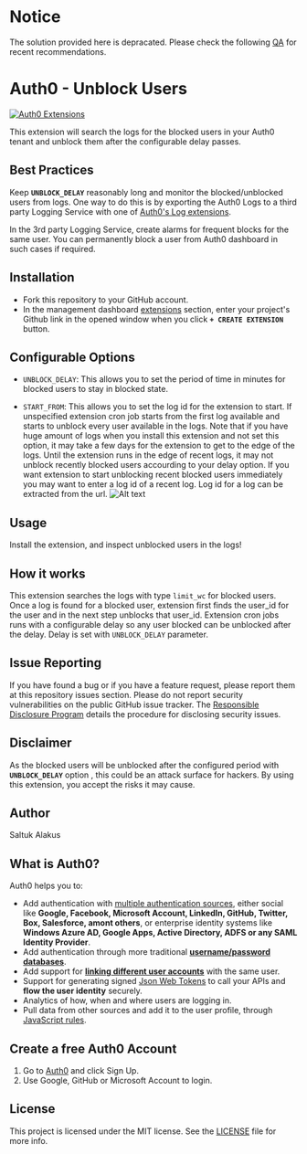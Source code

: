 # Notice

The solution provided here is depracated. Please check the following [QA](https://community.auth0.com/t/is-it-possible-to-unblock-users-blocked-by-brute-force-protection-automatically-after-some-timeout-period-is-reached/7212) for recent recommendations.

# Auth0 - Unblock Users

[![Auth0 Extensions](http://cdn.auth0.com/extensions/assets/badge.svg)](https://sandbox.it.auth0.com/api/run/auth0-extensions/extensions-badge?webtask_no_cache=1)

This extension will search the logs for the blocked users in your Auth0 tenant and unblock them after the configurable delay passes. 

## Best Practices

Keep <b>`UNBLOCK_DELAY`</b> reasonably long and monitor the blocked/unblocked users from logs. One way to do this is by exporting the Auth0 Logs to a third party Logging Service with one of [Auth0's Log extensions](https://auth0.com/docs/extensions#export-auth0-logs-to-an-external-service). 

In the 3rd party Logging Service, create alarms for frequent blocks for the same user. You can permanently block a user from Auth0 dashboard in such cases if required.

## Installation

* Fork this repository to your GitHub account.
* In the management dashboard [extensions](https://manage.auth0.com/#/extensions) section, enter your project's Github link in the opened window when you click <b>`+ CREATE EXTENSION`</b> button. 


## Configurable Options

 - `UNBLOCK_DELAY`: This allows you to set the period of time in minutes for blocked users to stay in blocked state. 

 - `START_FROM`: This allows you to set the log id for the extension to start. If unspecified extension cron job starts from the first log available and starts to unblock every user available in the logs. Note that if you have huge amount of logs when you install this extension and not set this option, it may take a few days for the extension to get to the edge of the logs. Until the extension runs in the edge of recent logs, it may not unblock recently blocked users accourding to your delay option. If you want extension to start unblocking recent blocked users immediately you may want to enter a log id of a recent log. Log id for a log can be extracted from the url. ![Alt text](images/log_url.png?raw=true "Log Id Image")

## Usage

Install the extension, and inspect unblocked users in the logs!


## How it works

This extension searches the logs with type `limit_wc` for blocked users. Once a log is found for a blocked user, extension first finds the user_id for the user and in the next step unblocks that user_id. Extension cron jobs runs with a configurable delay so any user blocked can be unblocked after the delay. Delay is set with `UNBLOCK_DELAY` parameter.

## Issue Reporting

If you have found a bug or if you have a feature request, please report them at this repository issues section. Please do not report security vulnerabilities on the public GitHub issue tracker. The [Responsible Disclosure Program](https://auth0.com/whitehat) details the procedure for disclosing security issues.

## Disclaimer

As the blocked users will be unblocked after the configured period with <b>`UNBLOCK_DELAY`</b> option , this could be an attack surface for hackers. By using this extension, you accept the risks it may cause. 

## Author

Saltuk Alakus

## What is Auth0?

Auth0 helps you to:

* Add authentication with [multiple authentication sources](https://docs.auth0.com/identityproviders), either social like **Google, Facebook, Microsoft Account, LinkedIn, GitHub, Twitter, Box, Salesforce, amont others**, or enterprise identity systems like **Windows Azure AD, Google Apps, Active Directory, ADFS or any SAML Identity Provider**.
* Add authentication through more traditional **[username/password databases](https://docs.auth0.com/mysql-connection-tutorial)**.
* Add support for **[linking different user accounts](https://docs.auth0.com/link-accounts)** with the same user.
* Support for generating signed [Json Web Tokens](https://docs.auth0.com/jwt) to call your APIs and **flow the user identity** securely.
* Analytics of how, when and where users are logging in.
* Pull data from other sources and add it to the user profile, through [JavaScript rules](https://docs.auth0.com/rules).

## Create a free Auth0 Account

1. Go to [Auth0](https://auth0.com) and click Sign Up.
2. Use Google, GitHub or Microsoft Account to login.

## License

This project is licensed under the MIT license. See the [LICENSE](LICENSE) file for more info.
